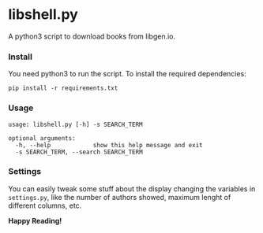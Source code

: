 # libshell.py
A python3 script to download books from libgen.io.

### Install

You need python3 to run the script. 
To install the required dependencies:

``pip install -r requirements.txt``

### Usage

```
usage: libshell.py [-h] -s SEARCH_TERM

optional arguments:
  -h, --help            show this help message and exit
  -s SEARCH_TERM, --search SEARCH_TERM
  ```

### Settings

You can easily tweak some stuff about the display changing the variables in ``settings.py``, like the number of authors showed, maximum lenght of different columns, etc.

**Happy Reading!**
